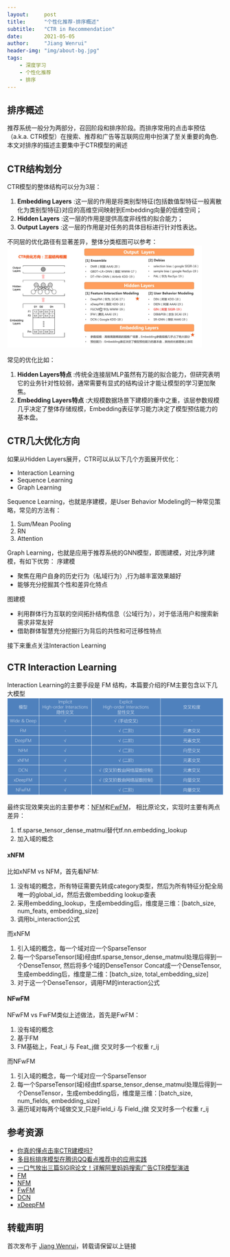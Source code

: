 ```yaml
---
layout:     post
title:      "个性化推荐-排序概述"
subtitle:   "CTR in Recommendation"
date:       2021-05-05
author:     "Jiang Wenrui"
header-img: "img/about-bg.jpg"
tags:
    - 深度学习
    - 个性化推荐
    - 排序
---
```


## 排序概述

推荐系统一般分为两部分，召回阶段和排序阶段。而排序常用的点击率预估（a.k.a. CTR模型）在搜索、推荐和广告等互联网应用中扮演了至关重要的角色.
本文对排序的描述主要集中于CTR模型的阐述

## CTR结构划分

CTR模型的整体结构可以分为3层：
1. **Embedding Layers** :这一层的作用是将类别型特征(包括数值型特征一般离散化为类别型特征)对应的高维空间映射到Embedding向量的低维空间；
2. **Hidden Layers** :这一层的作用是提供高度非线性的拟合能力；
3. **Output Layers** :这一层的作用是对任务的具体目标进行针对性表达。

不同层的优化路径有显著差异，整体分类框图可以参考：
<img src="/img/rec-ranking/ctr01.png" width="90%" height="90%" />

常见的优化比如：
1. **Hidden Layers特点** :传统全连接层MLP虽然有万能的拟合能力，但研究表明它的业务针对性较弱，通常需要有显式的结构设计才能让模型的学习更加聚焦。
2. **Embedding Layers特点** :大规模数据场景下建模的重中之重，该层参数规模几乎决定了整体存储规模，Embedding表征学习能力决定了模型预估能力的基本盘。


## CTR几大优化方向
如果从Hidden Layers展开，CTR可以从以下几个方面展开优化：
* Interaction Learning
* Sequence Learning
* Graph Learning

Sequence Learning，也就是序建模，是User Behavior Modeling的一种常见策略，常见的方法有：
1. Sum/Mean Pooling
2. RN
3. Attention

Graph Learning，也就是应用于推荐系统的GNN模型，即图建模，对比序列建模，有如下优势：
序建模
* 聚焦在用户自身的历史行为（私域行为）,行为越丰富效果越好
* 能够充分挖掘其个性和差异化特点

图建模
* 利用群体行为互联的空间拓扑结构信息（公域行为），对于低活用户和搜索新需求非常友好
* 借助群体智慧充分挖掘行为背后的共性和可迁移性特点

接下来重点关注Interaction Learning

## CTR Interaction Learning

Interaction Learning的主要手段是 FM 结构，本篇要介绍的FM主要包含以下几大模型
<img src="/img/rec-ranking/fm.png" width="100%" height="100%" />

最终实现效果突出的主要参考：[NFM](https://arxiv.org/abs/1708.05027)和[FwFM](https://arxiv.org/abs/1806.03514v2)，
相比原论文，实现时主要有两点差异：
1. tf.sparse_tensor_dense_matmul替代tf.nn.embedding_lookup
2. 加入域的概念

#### xNFM
比如xNFM vs NFM，首先看NFM:
1. 没有域的概念，所有特征需要先转成category类型，然后为所有特征分配全局唯一的global_id，然后去做embedding lookup查表
2. 采用embedding_lookup，生成embedding后，维度是三维：[batch_size, num_feats, embedding_size]
3. 调用bi_interaction公式

而xNFM
1. 引入域的概念，每一个域对应一个SparseTensor
2. 每一个SparseTensor(域)经由tf.sparse_tensor_dense_matmul处理后得到一个DenseTensor, 然后将多个域的DenseTensor Concat成一个DenseTensor, 生成embedding后，维度是二维：[batch_size, total_embedding_size]
3. 对于这一个DenseTensor，调用FM的interaction公式

#### NFwFM
NFwFM vs FwFM类似上述做法，首先是FwFM：
1. 没有域的概念
2. 基于FM
3. FM基础上，Feat_i 与 Feat_j做 交叉时多一个权重 r_ij

而NFwFM
1. 引入域的概念，每一个域对应一个SparseTensor
2. 每一个SparseTensor(域)经由tf.sparse_tensor_dense_matmul处理后得到一个DenseTensor，生成embedding后，维度是三维：[batch_size, num_fields, embedding_size]
3. 遍历域对每两个域做交叉,只是Field_i 与 Field_j做 交叉时多一个权重 r_ij

## 参考资源

* [你真的懂点击率CTR建模吗?](https://mp.weixin.qq.com/s?__biz=Mzg3MDYxODE2Ng==&mid=2247484017&idx=2&sn=0fdd3f49b1c5c101486a2318986473d5&chksm=ce8a4728f9fdce3e1803ef08da66f18892bd86c8f1a9258c49a4f4fd97ac14ed6008c15c6304&mpshare=1&scene=1&srcid=0601QItKIILJv1QdLk4NfebQ&sharer_sharetime=1622526587047&sharer_shareid=89f69aa470e51c1cf885957926ef3e00&version=3.1.6.90174&platform=mac#rd)
* [多目标排序模型在腾讯QQ看点推荐中的应用实践](https://mp.weixin.qq.com/s?__biz=MzU2ODA0NTUyOQ==&mid=2247495049&idx=1&sn=83512ea766674b5c79ba14400638436f&chksm=fc91573fcbe6de292ed73dcfe85eac487700652118c17b2d4eec00f69a9f5a6ed4f5d1eb6d1f&mpshare=1&scene=1&srcid=0514pwDYjJ1lgUPCFAtiQRmA&sharer_sharetime=1620970508653&sharer_shareid=138d307faf29e487e5caea4079087f80&version=3.1.6.90174&platform=mac&st=27485F13013EB3AC213F91FFAC9C52B1AD88CE5ADEF32015717D1D122C76522D11B103431656276154964BFF074E37ADF2AC7D5CA806B4FE535A722CAF34A409B53B7B1F164E1E5D40D79C2E32DBB175E3F6CC15F86617A90ADE27B05BCC830DD8531091419B8E134D3A85ACADFCAB208B161608654CA2B6040D4DB1EC4B226E579F46647ACC5EB6EA7AD6C388D75C69A01B56C27E848D9F671BF3B5CF8410F6722A698AFEC33154A04CB9C5C56D49A3&vid=1688852491345368&cst=3809AD51FA954428AA30148AC2B98F737BB4CAC55BE6441D1A874866C1EB9E3E22D20E229B37730C864289DC0FEADB2F&deviceid=9c19deb4-7af0-48d4-b5a5-1a9bdab56e9b#rd)
* [一口气放出三篇SIGIR论文！详解阿里妈妈搜索广告CTR模型演进](https://mp.weixin.qq.com/s/0z0JIGU6t4VnMqS_1qDTWg)
* [FM](https://www.csie.ntu.edu.tw/~b97053/paper/Rendle2010FM.pdf)
* [NFM](https://arxiv.org/abs/1708.05027)
* [FwFM](https://arxiv.org/abs/1806.03514v2)
* [DCN](https://arxiv.org/abs/1708.05123v1)
* [xDeepFM](https://arxiv.org/abs/1803.05170v3)

## 转载声明

首次发布于 [Jiang Wenrui](http://wenruij.github.io)，转载请保留以上链接